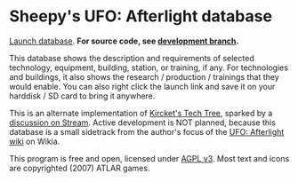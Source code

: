 Sheepy's UFO: Afterlight database
=================================

[Launch database](https://cdn.rawgit.com/Sheep-y/ufoafterlight-db/r20141026/index.html).
**For source code, see [development branch](https://github.com/Sheep-y/ufoafterlight-db/tree/development).**

This database shows the description and requirements of selected technology, equipment, building, station, or training, if any.
For technologies and buildings, it also shows the research / production / trainings that they would enable.
You can also right click the launch link and save it on your harddisk / SD card to bring it anywhere.

This is an alternate implementation of [Kircket's Tech Tree](http://www.irodemine.com/afterlit/), sparked by a [discussion on Stream](http://steamcommunity.com/app/237950/discussions/0/616188677801999309/#c619568793974409287).
Active development is NOT planned, because this database is a small sidetrack from the author's focus of the [UFO: Afterlight wiki](http://ufoafterblank.wikia.com/) on Wikia.

This program is free and open, licensed under [AGPL v3](http://www.gnu.org/licenses/agpl-3.0.html).
Most text and icons are copyrighted (2007) ATLAR games.